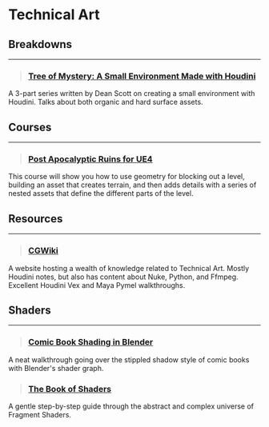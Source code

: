 # Technical Art

## Breakdowns
___

> ### [Tree of Mystery: A Small Environment Made with Houdini](https://www.artstation.com/dean_scott/blog)
A 3-part series written by Dean Scott on creating a small environment with Houdini. Talks about both organic and hard surface assets.
<!-- -->

## Courses
___

> ### [Post Apocalyptic Ruins for UE4](https://www.sidefx.com/tutorials/post-apocalyptic-ruins-for-ue4/?fbclid=IwAR27ebzgxGUnss2QwEZjLh9hFKLIHyrRklTEzQ5VEMX62tOCxLaYAwexFfo)
This course will show you how to use geometry for blocking out a level, building an asset that creates terrain, and then adds details with a series of nested assets that define the different parts of the level.
<!-- -->



## Resources
___

> ### [CGWiki](https://tokeru.com/cgwiki/)
A website hosting a wealth of  knowledge related to Technical Art. Mostly Houdini notes, but also has content about Nuke, Python, and Ffmpeg. Excellent Houdini Vex and Maya Pymel walkthroughs.
<!-- -->


## Shaders
___

> ### [Comic Book Shading in Blender](https://www.youtube.com/watch?v=dRP1DqShceM)
A neat walkthrough going over the stippled shadow style of comic books with Blender's shader graph.
<!-- -->


> ### [The Book of Shaders](https://thebookofshaders.com/)
A gentle step-by-step guide through the abstract and complex universe of Fragment Shaders.
<!-- -->

